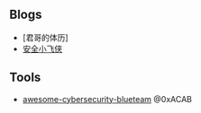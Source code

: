 ## Blogs
- [君哥的体历]
- [安全小飞侠](http://avfisher.win/)

## Tools
- [awesome-cybersecurity-blueteam](https://github.com/fabacab/awesome-cybersecurity-blueteam)  @0xACAB
